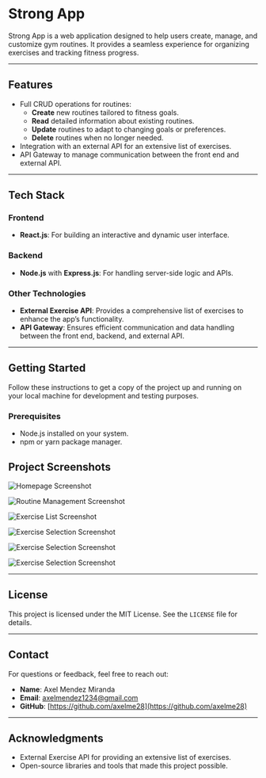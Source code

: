 # Strong App

Strong App is a web application designed to help users create, manage, and customize gym routines. It provides a seamless experience for organizing exercises and tracking fitness progress.

---

## Features

- Full CRUD operations for routines:
  - **Create** new routines tailored to fitness goals.
  - **Read** detailed information about existing routines.
  - **Update** routines to adapt to changing goals or preferences.
  - **Delete** routines when no longer needed.
- Integration with an external API for an extensive list of exercises.
- API Gateway to manage communication between the front end and external API.

---

## Tech Stack

### Frontend

- **React.js**: For building an interactive and dynamic user interface.

### Backend

- **Node.js** with **Express.js**: For handling server-side logic and APIs.

### Other Technologies

- **External Exercise API**: Provides a comprehensive list of exercises to enhance the app’s functionality.
- **API Gateway**: Ensures efficient communication and data handling between the front end, backend, and external API.

---

## Getting Started

Follow these instructions to get a copy of the project up and running on your local machine for development and testing purposes.

### Prerequisites

- Node.js installed on your system.
- npm or yarn package manager.

## Project Screenshots

![Homepage Screenshot](./src/assets/readme/WhatsApp%20Image%202025-01-06%20at%205.02.02%20PM.jpeg)

![Routine Management Screenshot](<./src/assets/readme/WhatsApp%20Image%202025-01-06%20at%205.02.01%20PM%20(5).jpeg>)

![Exercise List Screenshot](./src//assets/readme/WhatsApp%20Image%202025-01-06%20at%205.02.01%20PM.jpeg)

![Exercise Selection Screenshot](<./src/assets/readme/WhatsApp%20Image%202025-01-06%20at%205.02.01%20PM%20(2).jpeg>)

![Exercise Selection Screenshot](<./src/assets/readme/WhatsApp%20Image%202025-01-06%20at%205.02.01%20PM%20(3).jpeg>)

![Exercise Selection Screenshot](<./src/assets/readme/WhatsApp%20Image%202025-01-06%20at%205.02.01%20PM%20(1).jpeg>)

---

## License

This project is licensed under the MIT License. See the `LICENSE` file for details.

---

## Contact

For questions or feedback, feel free to reach out:

- **Name**: Axel Mendez Miranda
- **Email**: axelmendez1234@gmail.com
- **GitHub**: [https://github.com/axelme28](https://github.com/axelme28)

---

## Acknowledgments

- External Exercise API for providing an extensive list of exercises.
- Open-source libraries and tools that made this project possible.
